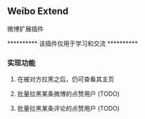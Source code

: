 ## Weibo Extend
微博扩展插件

********** 该插件仅用于学习和交流 **********

### 实现功能
1. 在被对方拉黑之后，仍可查看其主页

2. 批量拉黑某条微博的点赞用户 (TODO)

3. 批量拉黑某条评论的点赞用户 (TODO)

